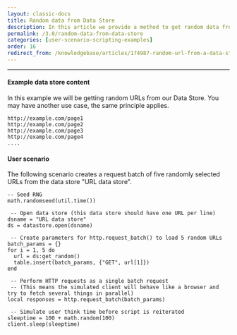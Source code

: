 ```yaml
---
layout: classic-docs
title: Random data from Data Store
description: In this article we provide a method to get random data from a Data Store for use in a test.  Data stores can be used to parameterize a variety of information in your Load Test.
permalink: /3.0/random-data-from-data-store
categories: [user-scenario-scripting-examples]
order: 16
redirect_from: /knowledgebase/articles/174987-random-url-from-a-data-store
---
```


***

#### Example data store content
In this example we will be getting random URLs from our Data Store.  You may have another use case, the same principle applies.

```
http://example.com/page1
http://example.com/page2
http://example.com/page3
http://example.com/page4
....
```
#### User scenario
The following scenario creates a request batch of five randomly selected URLs from the data store "URL data store".
```
-- Seed RNG
math.randomseed(util.time())

 -- Open data store (this data store should have one URL per line)
dsname = "URL data store"
ds = datastore.open(dsname)

 -- Create parameters for http.request_batch() to load 5 random URLs
batch_params = {}
for i = 1, 5 do
  url = ds:get_random()
  table.insert(batch_params, {"GET", url[1]})
end

 -- Perform HTTP requests as a single batch request
 -- (This means the simulated client will behave like a browser and try to fetch several things in parallel)
local responses = http.request_batch(batch_params)

 -- Simulate user think time before script is reiterated
sleeptime = 100 + math.random(100)
client.sleep(sleeptime)
```
